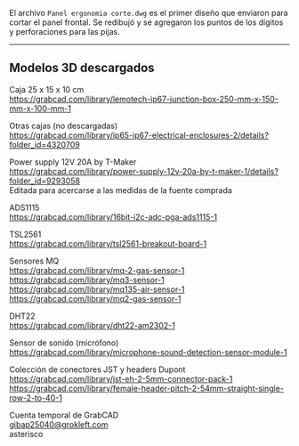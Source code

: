 El archivo `Panel ergonomia corte.dwg` es el primer diseño que enviaron para cortar el panel frontal.
Se redibujó y se agregaron los puntos de los dígitos y perforaciones para las pijas.  

----

## Modelos 3D descargados  

Caja 25 x 15 x 10 cm  
https://grabcad.com/library/lemotech-ip67-junction-box-250-mm-x-150-mm-x-100-mm-1  

Otras cajas (no descargadas)  
https://grabcad.com/library/ip65-ip67-electrical-enclosures-2/details?folder_id=4320709  

Power supply 12V 20A by T-Maker  
https://grabcad.com/library/power-supply-12v-20a-by-t-maker-1/details?folder_id=9293058  
Editada para acercarse a las medidas de la fuente comprada  

ADS1115  
https://grabcad.com/library/16bit-i2c-adc-pga-ads1115-1  

TSL2561  
https://grabcad.com/library/tsl2561-breakout-board-1  

Sensores MQ  
https://grabcad.com/library/mq-2-gas-sensor-1  
https://grabcad.com/library/mq3-sensor-1  
https://grabcad.com/library/mq135-air-sensor-1  
https://grabcad.com/library/mq2-gas-sensor-1  

DHT22  
https://grabcad.com/library/dht22-am2302-1  

Sensor de sonido (micrófono)  
https://grabcad.com/library/microphone-sound-detection-sensor-module-1  

Colección de conectores JST y headers Dupont  
https://grabcad.com/library/jst-eh-2-5mm-connector-pack-1  
https://grabcad.com/library/female-header-pitch-2-54mm-straight-single-row-2-to-40-1  

Cuenta temporal de GrabCAD  
gibap25040@grokleft.com  
asterisco  
